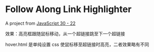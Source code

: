 # Follow Along Link Highlighter

A project from [JavaScript 30 - 22](https://youtu.be/POP_qri7RA8)

效果：高亮框跟随鼠标移动，从一个超链接跳至下一个超链接

hover.html 是单纯设置 css 使鼠标移至超链接时高亮，二者效果略有不同
